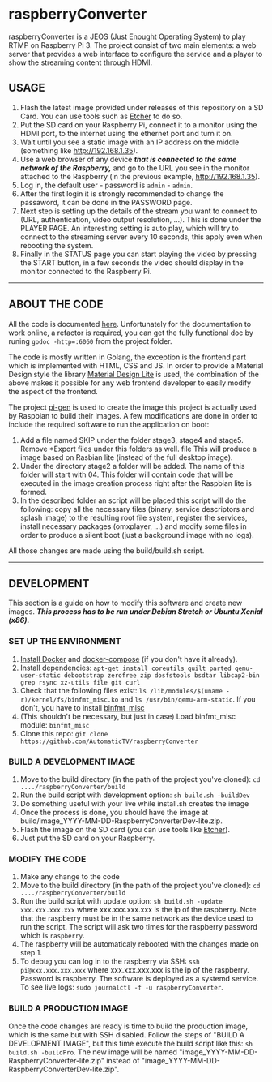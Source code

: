 # raspberryConverter
raspberryConverter is a JEOS (Just Enought Operating System) to play RTMP on Raspberry Pi 3. The project consist of two main elements: a web server that provides a web interface to configure the service and a player to show the streaming content through HDMI.

## USAGE
1. Flash the latest image provided under releases of this repository on a SD Card. You can use tools such as [Etcher](https://www.balena.io/etcher/) to do so.
2. Put the SD card on your Raspberry Pi, connect it to a monitor using the HDMI port, to the internet using the ethernet port and turn it on.
3. Wait until you see a static image with an IP address on the middle (something like http://192.168.1.35).
4. Use a web browser of any device ***that is connected to the same network of the Raspberry,*** and go to the URL you see in the monitor attached to the Raspberry (in the previous example, http://192.168.1.35).
5. Log in, the default user - password is `admin` - `admin`.
6. After the first login it is strongly recommended to change the passaword, it can be done in the PASSWORD page.
7. Next step is setting up the details of the stream you want to connect to (URL, authentication, video output resolution, ...). This is done under the PLAYER PAGE. An interesting setting is auto play, which will try to connect to the streaming server every 10 seconds, this apply even when rebooting the system.
8. Finally in the STATUS page you can start playing the video by pressing the START button, in a few seconds the video should display in the monitor connected to the Raspberry Pi.

---

## ABOUT THE CODE
All the code is documented [here](https://godoc.org/github.com/AutomaticTV/raspberryConverter). Unfortunately for the documentation to work online, a refactor is required, you can get the fully functional doc by runing `godoc -http=:6060` from the project folder.

The code is mostly written in Golang, the exception is the frontend part which is implemented with HTML, CSS and JS. In order to provide a Material Design style the library [Material Design Lite](https://getmdl.io/) is used, the combination of the above makes it possible for any web frontend developer to easily modify the aspect of the frontend.

The project [pi-gen](https://github.com/RPi-Distro/pi-gen) is used to create the image this project is actually used by Raspbian to build their images.
A few modifications are done in order to include the required software to run the application on boot:

1. Add a file named SKIP under the folder stage3, stage4 and stage5. Remove \*Export files under this folders as well. file This will produce a image based on Rasbian lite (instead of the full desktop image).
2. Under the directory stage2 a folder will be added. The name of this folder will start with 04. This folder will contain code that will be executed in the image creation process right after the Raspbian lite is formed.
3. In the described folder an script will be placed this script will do the following: copy all the necessary files (binary, service descriptors and splash image) to the resulting root file system, register the services, install necessary packages (omxplayer, ...) and modify some files in order to produce a silent boot (just a background image with no logs).

All those changes are made using the build/build.sh script.

---

## DEVELOPMENT
This section is a guide on how to modify this software and create new images. ***This process has to be run under Debian Stretch or Ubuntu Xenial (x86).***

### SET UP THE ENVIRONMENT
1. [Install Docker](https://docs.docker.com/install/) and [docker-compose](https://docs.docker.com/compose/install/) (if you don't have it already).
2. Install dependencies: `apt-get install coreutils quilt parted qemu-user-static debootstrap zerofree zip dosfstools bsdtar libcap2-bin grep rsync xz-utils file git curl`
3. Check that the following files exist: `ls /lib/modules/$(uname -r)/kernel/fs/binfmt_misc.ko` and `ls /usr/bin/qemu-arm-static`. If you don't, you have to install [binfmt_misc](https://en.wikipedia.org/wiki/Binfmt_misc)
4. (This shouldn't be necessary, but just in case) Load binfmt_misc module: `binfmt_misc`
5. Clone this repo: `git clone https://github.com/AutomaticTV/raspberryConverter`

### BUILD A DEVELOPMENT IMAGE
1. Move to the build directory (in the path of the project you've cloned): `cd ..../raspberryConverter/build`
2. Run the build script with development option: `sh build.sh -buildDev`
3. Do something useful with your live while install.sh creates the image
4. Once the process is done, you should have the image at build/image_YYYY-MM-DD-RaspberryConverterDev-lite.zip.
5. Flash the image on the SD card (you can use tools like [Etcher](https://www.balena.io/etcher/)).
6. Just put the SD card on your Raspberry.

### MODIFY THE CODE
1. Make any change to the code
2. Move to the build directory (in the path of the project you've cloned): `cd ..../raspberryConverter/build`
3. Run the build script with update option: `sh build.sh -update xxx.xxx.xxx.xxx` where xxx.xxx.xxx.xxx is the ip of the raspberry. Note that the raspberry must be in the same network as the device used to run the script. The script will ask two times for the raspberry password which is `raspberry`.
4. The raspberry will be automaticaly rebooted with the changes made on step 1.
5. To debug you can log in to the raspberry via SSH: `ssh pi@xxx.xxx.xxx.xxx` where xxx.xxx.xxx.xxx is the ip of the raspberry. Password is raspberry. The software is deployed as a systemd service. To see live logs: `sudo journalctl -f -u raspberryConverter`.

### BUILD A PRODUCTION IMAGE
Once the code changes are ready is time to build the production image, which is the same but with SSH disabled.
Follow the steps of "BUILD A DEVELOPMENT IMAGE", but this time execute the build script like this: `sh build.sh -buildPro`.
The new image will be named "image_YYYY-MM-DD-RaspberryConverter-lite.zip" instead of "image_YYYY-MM-DD-RaspberryConverterDev-lite.zip".
